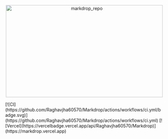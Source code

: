 <p align="center">
  <img width="500" height="293" alt="markdrop_repo" src="https://github.com/user-attachments/assets/7ba9de7e-e4c0-44ee-8e39-3279311e25e8" />
</p>
[![CI](https://github.com/Raghavjha60570/Markdrop/actions/workflows/ci.yml/badge.svg)](https://github.com/Raghavjha60570/Markdrop/actions/workflows/ci.yml)
[![Vercel](https://vercelbadge.vercel.app/api/Raghavjha60570/Markdrop)](https://markdrop.vercel.app)
